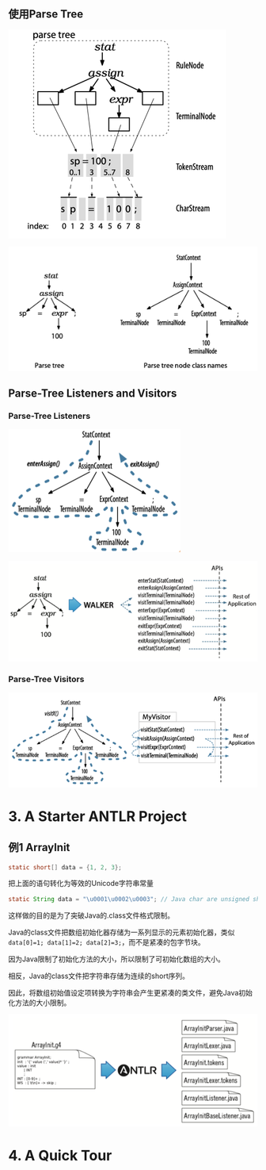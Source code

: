 ## 使用Parse Tree

![ANTLR4数据结构图](images/antlr4/data_structures_in_memory.png)

![ParseTree节点类名图](images/antlr4/parse_tree_node_class_names.png)



## Parse-Tree Listeners and Visitors

### Parse-Tree Listeners

![image-20201127095104991](images/antlr4/ParseTreeListener.png)

![image-20201127095046151](images/antlr4/ParseTreeWalker_call_sequence.png)

### Parse-Tree Visitors

![image-20201127094918746](images/antlr4/parse_tree_visitor_call_sequence.png)



# 3. A Starter ANTLR Project



## 例1 ArrayInit

```java
static short[] data = {1, 2, 3};
```

把上面的语句转化为等效的Unicode字符串常量

```java
static String data = "\u0001\u0002\u0003"; // Java char are unsigned short
```

这样做的目的是为了突破Java的.class文件格式限制。

Java的class文件把数组初始化器存储为一系列显示的元素初始化器，类似`data[0]=1; data[1]=2; data[2]=3;`，而不是紧凑的包字节块。

因为Java限制了初始化方法的大小，所以限制了可初始化数组的大小。

相反，Java的class文件把字符串存储为连续的short序列。

因此，将数组初始值设定项转换为字符串会产生更紧凑的类文件，避免Java初始化方法的大小限制。



![image-20201127105510172](images/antlr4/example_array_init.png)





# 4. A Quick Tour

